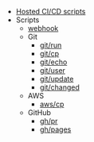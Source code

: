 * [Hosted CI/CD scripts](./v1/index.md)
* Scripts
	* [webhook](./v1/webhook.md)
	* Git
		* [git/run](./v1/git/run.md)
		* [git/cp](./v1/git/cp.md)
		* [git/echo](./v1/git/echo.md)
		* [git/user](./v1/git/user.md)
		* [git/update](./v1/git/update.md)
		* [git/changed](./v1/git/changed.md)
	* AWS
		* [aws/cp](./v1/aws/cp.md)
	* GitHub
		* [gh/pr](./v1/gh/pr.md)
		* [gh/pages](./v1/gh/pages.md)
